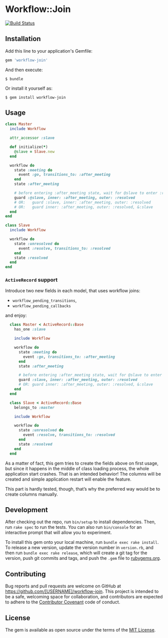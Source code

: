# Workflow::Join

[![Build Status](https://travis-ci.org/am-kantox/workflow-join.svg?branch=master)](https://travis-ci.org/am-kantox/workflow-join)


## Installation

Add this line to your application's Gemfile:

```ruby
gem 'workflow-join'
```

And then execute:

    $ bundle

Or install it yourself as:

    $ gem install workflow-join

## Usage

```ruby
class Master
  include Workflow

  attr_accessor :slave

  def initialize(*)
    @slave = Slave.new
  end

  workflow do
    state :meeting do
      event :go, transitions_to: :after_meeting
    end
    state :after_meeting

    # before entering :after_meeting state, wait for @slave to enter :resolved state
    guard :@slave, inner: :after_meeting, outer: :resolved
    # OR:   guard :slave, inner: :after_meeting, outer: :resolved
    # OR:   guard inner: :after_meeting, outer: :resolved, &:slave
  end
end

class Slave
  include Workflow

  workflow do
    state :unresolved do
      event :resolve, transitions_to: :resolved
    end
    state :resolved
  end
end
```

### `ActiveRecord` support

Introduce two new fields in each model, that uses workflow joins:

* `workflow_pending_transitions`,
* `workflow_pending_callbacks`

and enjoy:

```ruby
  class Master < ActiveRecord::Base
    has_one :slave

    include Workflow

    workflow do
      state :meeting do
        event :go, transitions_to: :after_meeting
      end
      state :after_meeting

      # before entering :after_meeting state, wait for @slave to enter :resolved state
      guard :slave, inner: :after_meeting, outer: :resolved
      # OR: guard inner: :after_meeting, outer: :resolved, &:slave
    end
  end

  class Slave < ActiveRecord::Base
    belongs_to :master

    include Workflow

    workflow do
      state :unresolved do
        event :resolve, transitions_to: :resolved
      end
      state :resolved
    end
  end
```

As a matter of fact, this gem tries to create the fields above on first usage,
but since it happens in the middle of class loading process, the whole
application start crashes. That is an intended behavior! The columns will be
created and simple application restart will enable the feature.

This part is hardly tested, though, that’s why the preferred way would be to
create columns manually.

## Development

After checking out the repo, run `bin/setup` to install dependencies. Then, run `rake spec` to run the tests. You can also run `bin/console` for an interactive prompt that will allow you to experiment.

To install this gem onto your local machine, run `bundle exec rake install`. To release a new version, update the version number in `version.rb`, and then run `bundle exec rake release`, which will create a git tag for the version, push git commits and tags, and push the `.gem` file to [rubygems.org](https://rubygems.org).

## Contributing

Bug reports and pull requests are welcome on GitHub at https://github.com/[USERNAME]/workflow-join. This project is intended to be a safe, welcoming space for collaboration, and contributors are expected to adhere to the [Contributor Covenant](contributor-covenant.org) code of conduct.


## License

The gem is available as open source under the terms of the [MIT License](http://opensource.org/licenses/MIT).
